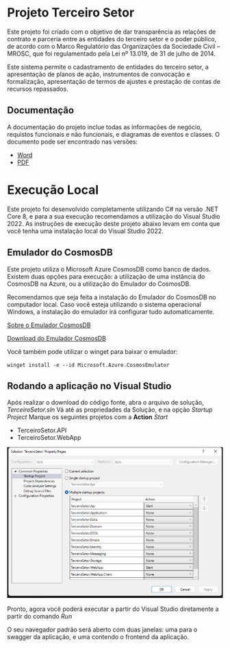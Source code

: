 # Projeto Terceiro Setor

Este projeto foi criado com o objetivo de dar transparência as relações de contrato e parceria entre as entidades do terceiro setor e o poder público, de acordo com o Marco Regulatório das Organizações da Sociedade Civil – MROSC, que foi regulamentado pela Lei nº 13.019, de 31 de julho de 2014.

Este sistema permite o cadastramento de entidades do terceiro setor, a apresentação de planos de ação, instrumentos de convocação e formalização, apresentação de termos de ajustes e prestação de contas de recursos repassados.

## Documentação

A documentação do projeto inclue todas as informações de negócio, requistos funcionais e não funcionais, e diagramas de eventos e classes.
O documento pode ser encontrado nas versões:
* [Word](https://github.com/fernandorozas/TerceiroSetor/blob/master/docs/TerceiroSetor.docx)
* [PDF](https://github.com/fernandorozas/TerceiroSetor/blob/master/docs/TerceiroSetor.pdf)

# Execução Local

Este projeto foi desenvolvido completamente utilizando C# na versão .NET Core 8, e para a sua execução recomendamos a utilização do Visual Studio 2022. As instruções de execução deste projeto abaixo levam em conta que você tenha uma instalação local do Visual Studio 2022.

## Emulador do CosmosDB

Este projeto utiliza o Microsoft Azure CosmosDB como banco de dados. Existem duas opções para execução: a utilização de uma instância do CosmosDB na Azure, ou a utilização do Emulador do CosmosDB.

Recomendamos que seja feita a instalação do Emulador do CosmosDB no computador local. Caso você esteja utilizando o sistema operacional Windows, a instalação do emulador irá configurar tudo automaticamente. 

[Sobre o Emulador CosmosDB](https://learn.microsoft.com/pt-br/azure/cosmos-db/emulator)

[Download do Emulador CosmosDB](https://aka.ms/cosmosdb-emulator&ved=2ahUKEwi67sv_06mHAxW3pZUCHZtMAY4QFnoECBUQAQ&usg=AOvVaw1H7seF5vYwbuQ7vPdB_e3n)

Você também pode utilizar o winget para baixar o emulador:

    winget install -e --id Microsoft.Azure.CosmosEmulator

## Rodando a aplicação no Visual Studio

Após realizar o download do código fonte, abra o arquivo de solução, *TerceiroSetor.sln*
Vá até as propriedades da Solução, e na opção *Startup Project* Marque os seguintes projetos com a **Action** *Start*
* TerceiroSetor.API
* TerceiroSetor.WebApp

![enter image description here](https://github.com/fernandorozas/TerceiroSetor/blob/master/docs/Configuracoes.png)

Pronto, agora você poderá executar a partir do Visual Studio diretamente a partir do comando *Run*

O seu navegador padrão será aberto com duas janelas: uma para o swagger da aplicação, e uma contendo o frontend da aplicação.




